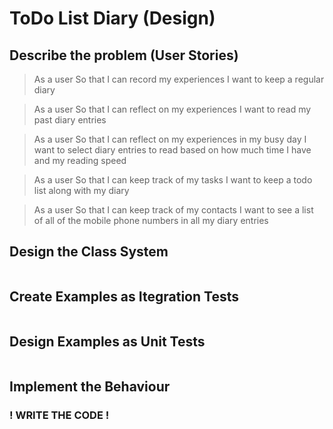 # ToDo List Diary (Design)

## Describe the problem (User Stories)

> As a user
> So that I can record my experiences
> I want to keep a regular diary

> As a user
> So that I can reflect on my experiences
> I want to read my past diary entries

> As a user
> So that I can reflect on my experiences in my busy day
> I want to select diary entries to read based on how much time I have and my reading speed

> As a user
> So that I can keep track of my tasks
> I want to keep a todo list along with my diary

> As a user
> So that I can keep track of my contacts
> I want to see a list of all of the mobile phone numbers in all my diary entries

## Design the Class System

```ruby

```

## Create Examples as Itegration Tests

```ruby

```

## Design Examples as Unit Tests

```ruby

```

## Implement the Behaviour

###  ! WRITE THE CODE !